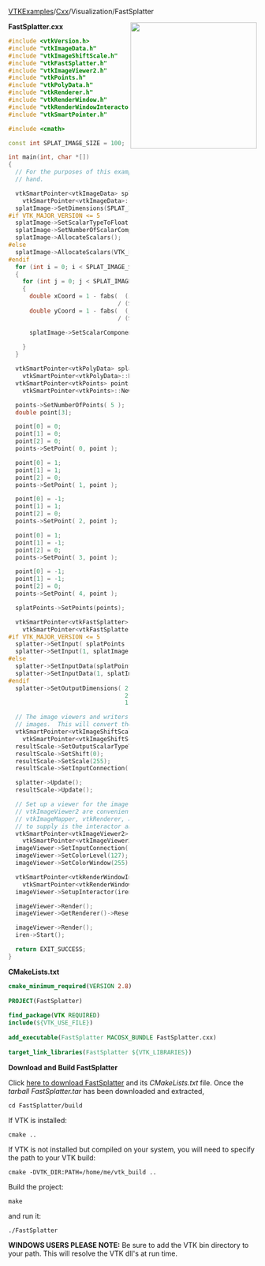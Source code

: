 [VTKExamples](Home)/[Cxx](Cxx)/Visualization/FastSplatter

<img align="right" src="https://github.com/lorensen/VTKExamples/raw/master/Testing/Baseline/Visualization/TestFastSplatter.png" width="256" />

**FastSplatter.cxx**
```c++
#include <vtkVersion.h>
#include "vtkImageData.h"
#include "vtkImageShiftScale.h"
#include "vtkFastSplatter.h"
#include "vtkImageViewer2.h"
#include "vtkPoints.h"
#include "vtkPolyData.h"
#include "vtkRenderer.h"
#include "vtkRenderWindow.h"
#include "vtkRenderWindowInteractor.h"
#include "vtkSmartPointer.h"

#include <cmath>

const int SPLAT_IMAGE_SIZE = 100;

int main(int, char *[])
{
  // For the purposes of this example we'll build the splat image by
  // hand.

  vtkSmartPointer<vtkImageData> splatImage =
    vtkSmartPointer<vtkImageData>::New();
  splatImage->SetDimensions(SPLAT_IMAGE_SIZE, SPLAT_IMAGE_SIZE, 1);
#if VTK_MAJOR_VERSION <= 5
  splatImage->SetScalarTypeToFloat();
  splatImage->SetNumberOfScalarComponents(1);
  splatImage->AllocateScalars();
#else
  splatImage->AllocateScalars(VTK_FLOAT,1);
#endif
  for (int i = 0; i < SPLAT_IMAGE_SIZE; ++i)
  {
    for (int j = 0; j < SPLAT_IMAGE_SIZE; ++j)
    {
      double xCoord = 1 - fabs(  (i - SPLAT_IMAGE_SIZE/2)
                               / (SPLAT_IMAGE_SIZE/2.0) );
      double yCoord = 1 - fabs(  (j - SPLAT_IMAGE_SIZE/2)
                               / (SPLAT_IMAGE_SIZE/2.0) );

      splatImage->SetScalarComponentFromDouble(i, j, 0, 0,
                                               xCoord * yCoord );
    }
  }

  vtkSmartPointer<vtkPolyData> splatPoints =
    vtkSmartPointer<vtkPolyData>::New();
  vtkSmartPointer<vtkPoints> points =
    vtkSmartPointer<vtkPoints>::New();

  points->SetNumberOfPoints( 5 );
  double point[3];

  point[0] = 0;
  point[1] = 0;
  point[2] = 0;
  points->SetPoint( 0, point );

  point[0] = 1;
  point[1] = 1;
  point[2] = 0;
  points->SetPoint( 1, point );

  point[0] = -1;
  point[1] = 1;
  point[2] = 0;
  points->SetPoint( 2, point );

  point[0] = 1;
  point[1] = -1;
  point[2] = 0;
  points->SetPoint( 3, point );

  point[0] = -1;
  point[1] = -1;
  point[2] = 0;
  points->SetPoint( 4, point );

  splatPoints->SetPoints(points);

  vtkSmartPointer<vtkFastSplatter> splatter =
    vtkSmartPointer<vtkFastSplatter>::New();
#if VTK_MAJOR_VERSION <= 5
  splatter->SetInput( splatPoints );
  splatter->SetInput(1, splatImage );
#else
  splatter->SetInputData(splatPoints );
  splatter->SetInputData(1, splatImage );
#endif
  splatter->SetOutputDimensions( 2*SPLAT_IMAGE_SIZE,
                                 2*SPLAT_IMAGE_SIZE,
                                 1 );

  // The image viewers and writers are only happy with unsigned char
  // images.  This will convert the floats into that format.
  vtkSmartPointer<vtkImageShiftScale> resultScale =
    vtkSmartPointer<vtkImageShiftScale>::New();
  resultScale->SetOutputScalarTypeToUnsignedChar();
  resultScale->SetShift(0);
  resultScale->SetScale(255);
  resultScale->SetInputConnection( splatter->GetOutputPort() );

  splatter->Update();
  resultScale->Update();

  // Set up a viewer for the image.  vtkImageViewer and
  // vtkImageViewer2 are convenient wrappers around vtkActor2D,
  // vtkImageMapper, vtkRenderer, and vtkRenderWindow.  All you need
  // to supply is the interactor and hooray, Bob's your uncle.
  vtkSmartPointer<vtkImageViewer2> imageViewer =
    vtkSmartPointer<vtkImageViewer2>::New();
  imageViewer->SetInputConnection( resultScale->GetOutputPort() );
  imageViewer->SetColorLevel(127);
  imageViewer->SetColorWindow(255);

  vtkSmartPointer<vtkRenderWindowInteractor> iren =
    vtkSmartPointer<vtkRenderWindowInteractor>::New();
  imageViewer->SetupInteractor(iren);

  imageViewer->Render();
  imageViewer->GetRenderer()->ResetCamera();

  imageViewer->Render();
  iren->Start();

  return EXIT_SUCCESS;
}
```
**CMakeLists.txt**
```cmake
cmake_minimum_required(VERSION 2.8)
 
PROJECT(FastSplatter)
 
find_package(VTK REQUIRED)
include(${VTK_USE_FILE})
 
add_executable(FastSplatter MACOSX_BUNDLE FastSplatter.cxx)
 
target_link_libraries(FastSplatter ${VTK_LIBRARIES})
```

**Download and Build FastSplatter**

Click [here to download FastSplatter](https://github.com/lorensen/VTKWikiExamplesTarballs/raw/master/FastSplatter.tar) and its *CMakeLists.txt* file.
Once the *tarball FastSplatter.tar* has been downloaded and extracted,
```
cd FastSplatter/build 
```
If VTK is installed:
```
cmake ..
```
If VTK is not installed but compiled on your system, you will need to specify the path to your VTK build:
```
cmake -DVTK_DIR:PATH=/home/me/vtk_build ..
```
Build the project:
```
make
```
and run it:
```
./FastSplatter
```
**WINDOWS USERS PLEASE NOTE:** Be sure to add the VTK bin directory to your path. This will resolve the VTK dll's at run time.

